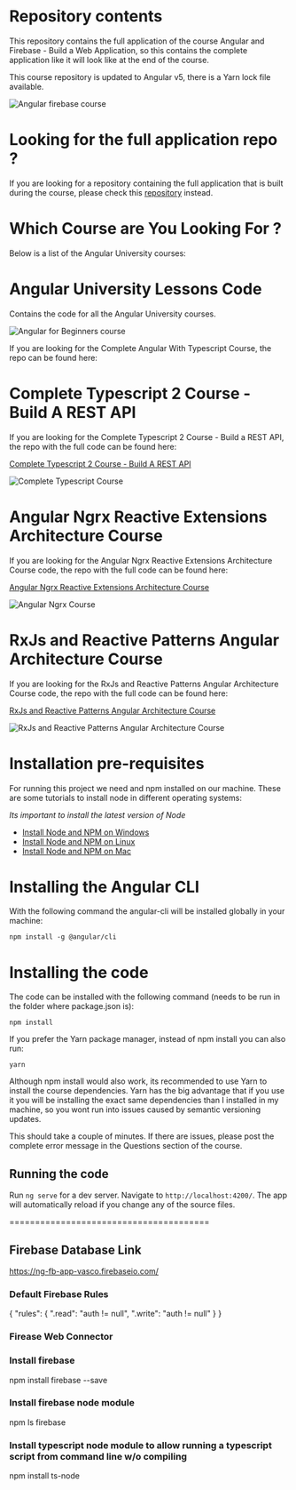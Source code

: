 
# Repository contents

This repository contains the full application of the course Angular and Firebase - Build a Web Application, so this contains the complete application like it will look like at the end of the course. 

This course repository is updated to Angular v5, there is a Yarn lock file available.

![Angular firebase course](https://angular-academy.s3.amazonaws.com/thumbnails/angular_app-firebase-small.jpg)


# Looking for the full application repo ? 

If you are looking for a repository containing the full application that is built during the course, please check this [repository](https://github.com/angular-university/angular-firebase-app) instead.

# Which Course are You Looking For ?

Below is a list of the Angular University courses:

# Angular University Lessons Code
Contains the code for all the Angular University courses.

![Angular for Beginners course](https://angular-academy.s3.amazonaws.com/thumbnails/angular2-for-beginners-small.png)

If you are looking for the Complete Angular With Typescript Course, the repo can be found here:

# Complete Typescript 2 Course - Build A REST API

If you are looking for the Complete Typescript 2 Course - Build a REST API, the repo with the full code can be found here:

[Complete Typescript 2 Course - Build A REST API](https://github.com/angular-university/complete-typescript-course)

![Complete Typescript Course](https://angular-academy.s3.amazonaws.com/thumbnails/typescript-2-small.png)


# Angular Ngrx Reactive Extensions Architecture Course 

If you are looking for the Angular Ngrx Reactive Extensions Architecture Course code, the repo with the full code can be found here:

[Angular Ngrx Reactive Extensions Architecture Course](https://github.com/angular-university/ngrx-course)

![Angular Ngrx Course](https://angular-academy.s3.amazonaws.com/thumbnails/ngrx-angular.png)


# RxJs and Reactive Patterns Angular Architecture Course

If you are looking for the RxJs and Reactive Patterns Angular Architecture Course code, the repo with the full code can be found here:

[RxJs and Reactive Patterns Angular Architecture Course](https://angular-university.io/course/reactive-angular-architecture-course)

![RxJs and Reactive Patterns Angular Architecture Course](https://s3-us-west-1.amazonaws.com/angular-academy/blog/images/rxjs-reactive-patterns-small.png)


# Installation pre-requisites

For running this project we need and npm installed on our machine. These are some tutorials to install node in different operating systems: 

*Its important to install the latest version of Node*

- [Install Node and NPM on Windows](https://www.youtube.com/watch?v=8ODS6RM6x7g)
- [Install Node and NPM on Linux](https://www.youtube.com/watch?v=yUdHk-Dk_BY)
- [Install Node and NPM on Mac](https://www.youtube.com/watch?v=Imj8PgG3bZU)


# Installing the Angular CLI

With the following command the angular-cli will be installed globally in your machine:

    npm install -g @angular/cli

# Installing the code

The code can be installed with the following command (needs to be run in the folder where package.json is):

    npm install 

If you prefer the Yarn package manager, instead of npm install you can also run:

    yarn

Although npm install would also work, its recommended to use Yarn to install the course dependencies. Yarn has the big advantage that if you use it you will be
installing the exact same dependencies than I installed in my machine, so you wont run into issues caused by semantic versioning updates.

This should take a couple of minutes. If there are issues, please post the complete error message in the Questions section of the course.    


## Running the code
Run `ng serve` for a dev server. Navigate to `http://localhost:4200/`. The app will automatically reload if you change any of the source files.

=======================================

## Firebase Database Link
https://ng-fb-app-vasco.firebaseio.com/

### Default Firebase Rules

{
  "rules": {
    ".read": "auth != null",
    ".write": "auth != null"
  }
}

### Firease Web Connector

<script src="https://www.gstatic.com/firebasejs/4.12.0/firebase.js"></script>
<script>
  // Initialize Firebase
  var config = {
    apiKey: "AIzaSyCOXzo05g0EF8ynmb6ZTcKeI4vVy9lRG10",
    authDomain: "ng-fb-app-vasco.firebaseapp.com",
    databaseURL: "https://ng-fb-app-vasco.firebaseio.com",
    projectId: "ng-fb-app-vasco",
    storageBucket: "ng-fb-app-vasco.appspot.com",
    messagingSenderId: "987006913479"
  };
  firebase.initializeApp(config);
</script>

### Install firebase 
  npm install firebase --save

### Install firebase node module
  npm ls firebase
  

### Install typescript node module to allow running a typescript script from command line w/o compiling
  npm install ts-node
  
  